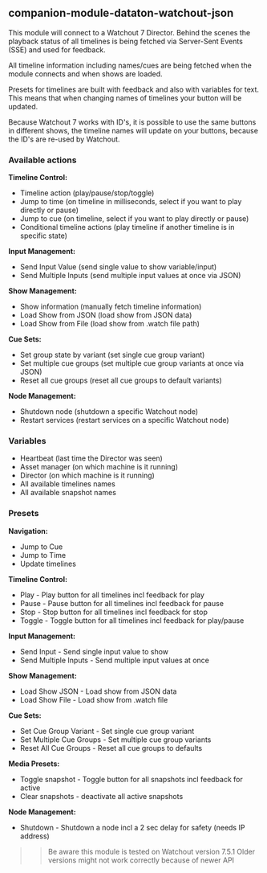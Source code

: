 ## companion-module-dataton-watchout-json

This module will connect to a Watchout 7 Director. Behind the scenes the playback status of all timelines is being fetched via Server-Sent Events (SSE) and used for feedback.

All timeline information including names/cues are being fetched when the module connects and when shows are loaded.

Presets for timelines are built with feedback and also with variables for text. This means that when changing names of timelines your button will be updated.

Because Watchout 7 works with ID's, it is possible to use the same buttons in different shows, the timeline names will update on your buttons, because the ID's are re-used by Watchout.

### Available actions

**Timeline Control:**

- Timeline action (play/pause/stop/toggle)
- Jump to time (on timeline in milliseconds, select if you want to play directly or pause)
- Jump to cue (on timeline, select if you want to play directly or pause)
- Conditional timeline actions (play timeline if another timeline is in specific state)

**Input Management:**

- Send Input Value (send single value to show variable/input)
- Send Multiple Inputs (send multiple input values at once via JSON)

**Show Management:**

- Show information (manually fetch timeline information)
- Load Show from JSON (load show from JSON data)
- Load Show from File (load show from .watch file path)

**Cue Sets:**

- Set group state by variant (set single cue group variant)
- Set multiple cue groups (set multiple cue group variants at once via JSON)
- Reset all cue groups (reset all cue groups to default variants)

**Node Management:**

- Shutdown node (shutdown a specific Watchout node)
- Restart services (restart services on a specific Watchout node)

### Variables

- Heartbeat (last time the Director was seen)
- Asset manager (on which machine is it running)
- Director (on which machine is it running)
- All available timelines names
- All available snapshot names

### Presets

**Navigation:**

- Jump to Cue
- Jump to Time
- Update timelines

**Timeline Control:**

- Play - Play button for all timelines incl feedback for play
- Pause - Pause button for all timelines incl feedback for pause
- Stop - Stop button for all timelines incl feedback for stop
- Toggle - Toggle button for all timelines incl feedback for play/pause

**Input Management:**

- Send Input - Send single input value to show
- Send Multiple Inputs - Send multiple input values at once

**Show Management:**

- Load Show JSON - Load show from JSON data
- Load Show File - Load show from .watch file

**Cue Sets:**

- Set Cue Group Variant - Set single cue group variant
- Set Multiple Cue Groups - Set multiple cue group variants
- Reset All Cue Groups - Reset all cue groups to defaults

**Media Presets:**

- Toggle snapshot - Toggle button for all snapshots incl feedback for active
- Clear snapshots - deactivate all active snapshots

**Node Management:**

- Shutdown - Shutdown a node incl a 2 sec delay for safety (needs IP address)

> > Be aware this module is tested on Watchout version 7.5.1 Older versions might not work correctly because of newer API
